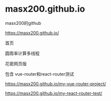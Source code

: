 # masx200.github.io
masx200的github

https://masx200.github.io/

首页


圆周率计算多线程

花密网页版

包含 vue-router和react-router测试

https://masx200.github.io/my-vue-router-project/

https://masx200.github.io/my-react-router-test/
